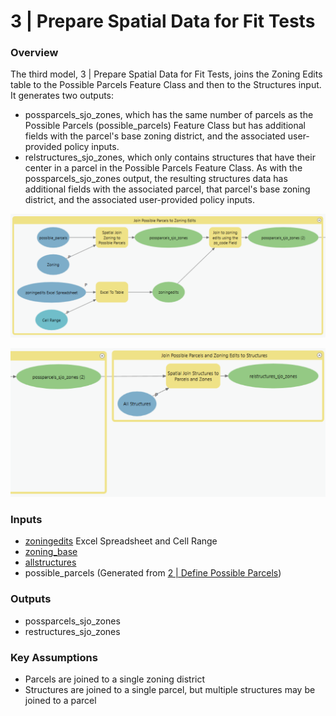 # 3 | Prepare Spatial Data for Fit Tests

### Overview

The third model, 3 | Prepare Spatial Data for Fit Tests, joins the Zoning Edits table to the Possible Parcels Feature Class and then to the Structures input. It generates two outputs:&#x20;

* possparcels\_sjo\_zones, which has the same number of parcels as the Possible Parcels (possible\_parcels) Feature Class but has additional fields with the parcel's base zoning district, and the associated user-provided policy inputs.
* relstructures\_sjo\_zones, which only contains structures that have their center in a parcel in the Possible Parcels Feature Class. As with the possparcels\_sjo\_zones output, the resulting structures data has additional fields with the associated parcel, that parcel's base zoning district, and the associated user-provided policy inputs.

![Screenshot of Model 3, Group 1: Join Possible Parcels to Zoning Edits. Click to expand.](../.gitbook/assets/Model3a2.png)

![Screenshot of Model 3, Group 2: Join Possible Parcels and Zoning Edits to Structures. Click to expand.](<../.gitbook/assets/Model 3b.png>)

### Inputs

* [zoningedits](../analysis-preparation/tabular-inputs/) Excel Spreadsheet and Cell Range
* [zoning\_base](../analysis-preparation/spatial-inputs/3-1.-zoning.md)
* [allstructures](../analysis-preparation/spatial-inputs/3-2.-all-structures.md)
* possible\_parcels (Generated from [2 | Define Possible Parcels](2-or-define-possible-parcels.md))

### Outputs

* possparcels\_sjo\_zones
* restructures\_sjo\_zones

### Key Assumptions

* Parcels are joined to a single zoning district
* Structures are joined to a single parcel, but multiple structures may be joined to a parcel

